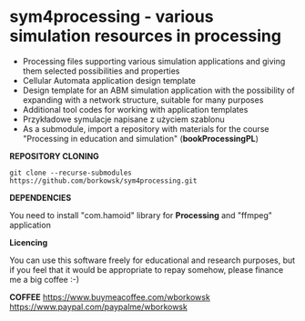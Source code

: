 # sym4processing - various simulation resources in processing

* Processing files supporting various simulation applications and giving them selected possibilities and properties
* Cellular Automata application design template
* Design template for an ABM simulation application with the possibility of expanding with a network structure, suitable for many purposes
* Additional tool codes for working with application templates 
* Przykładowe symulacje napisane z użyciem szablonu 
* As a submodule, import a repository with materials for the course "Processing in education and simulation" (**bookProcessingPL**)

__REPOSITORY CLONING__

```git clone --recurse-submodules https://github.com/borkowsk/sym4processing.git```

__DEPENDENCIES__

You need to install "com.hamoid" library for **Processing** and "ffmpeg" application

**Licencing**

You can use this software freely for educational and research purposes, but if you feel that it would be appropriate to repay somehow, please finance me a big coffee :-)

**COFFEE**
https://www.buymeacoffee.com/wborkowsk    
https://www.paypal.com/paypalme/wborkowsk
